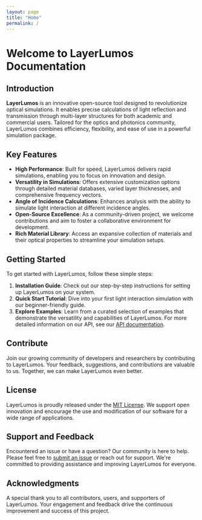 ```yaml
---
layout: page
title: "Home"
permalink: /
---
```


# Welcome to LayerLumos Documentation

## Introduction

**LayerLumos** is an innovative open-source tool designed to revolutionize optical simulations. It enables precise calculations of light reflection and transmission through multi-layer structures for both academic and commercial users. Tailored for the optics and photonics community, LayerLumos combines efficiency, flexibility, and ease of use in a powerful simulation package.

## Key Features

- **High Performance**: Built for speed, LayerLumos delivers rapid simulations, enabling you to focus on innovation and design.
- **Versatility in Simulations**: Offers extensive customization options through detailed material databases, varied layer thicknesses, and comprehensive frequency vectors.
- **Angle of Incidence Calculations**: Enhances analysis with the ability to simulate light interaction at different incidence angles.
- **Open-Source Excellence**: As a community-driven project, we welcome contributions and aim to foster a collaborative environment for development.
- **Rich Material Library**: Access an expansive collection of materials and their optical properties to streamline your simulation setups.

## Getting Started

To get started with LayerLumos, follow these simple steps:

1. **Installation Guide**: Check out our step-by-step instructions for setting up LayerLumos on your system.
2. **Quick Start Tutorial**: Dive into your first light interaction simulation with our beginner-friendly guide.
3. **Explore Examples**: Learn from a curated selection of examples that demonstrate the versatility and capabilities of LayerLumos.
For more detailed information on our API, see our [API documentation](API_Documentation.md).

## Contribute

Join our growing community of developers and researchers by contributing to LayerLumos. Your feedback, suggestions, and contributions are valuable to us. Together, we can make LayerLumos even better.

## License

LayerLumos is proudly released under the [MIT License](https://github.com/Mil152/LayerLumos/blob/main/LICENSE). We support open innovation and encourage the use and modification of our software for a wide range of applications.

## Support and Feedback

Encountered an issue or have a question? Our community is here to help. Please feel free to [submit an issue](https://github.com/Mil152/LayerLumos/issues) or reach out for support. We're committed to providing assistance and improving LayerLumos for everyone.

## Acknowledgments

A special thank you to all contributors, users, and supporters of LayerLumos. Your engagement and feedback drive the continuous improvement and success of this project.

